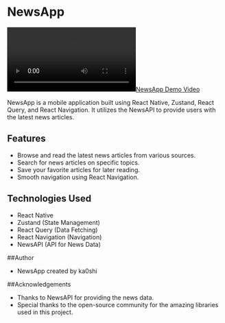 # NewsApp

[![NewsApp Demo Video](video/demo.mp4)](video/demo.mp4)

NewsApp is a mobile application built using React Native, Zustand, React Query, and React Navigation. It utilizes the NewsAPI to provide users with the latest news articles.

## Features

- Browse and read the latest news articles from various sources.
- Search for news articles on specific topics.
- Save your favorite articles for later reading.
- Smooth navigation using React Navigation.

## Technologies Used

- React Native
- Zustand (State Management)
- React Query (Data Fetching)
- React Navigation (Navigation)
- NewsAPI (API for News Data)

##Author

- NewsApp created by ka0shi

##Acknowledgements

- Thanks to NewsAPI for providing the news data.
- Special thanks to the open-source community for the amazing libraries used in this project.
